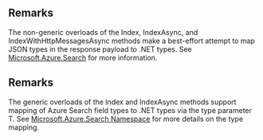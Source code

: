 ## Remarks  
 The non-generic overloads of the Index, IndexAsync, and IndexWithHttpMessagesAsync methods make a             best-effort attempt to map JSON types in the response payload to .NET types. See             [Microsoft.Azure.Search](assetId:///N:Microsoft.Azure.Search?qualifyHint=False&autoUpgrade=True) for more information.  
  
## Remarks  
 The generic overloads of the Index and IndexAsync methods support mapping of Azure Search field types to             .NET types via the type parameter T. See              [Microsoft.Azure.Search Namespace](assetId:///N:Microsoft.Azure.Search?qualifyHint=False&autoUpgrade=True) for more details on the type mapping.